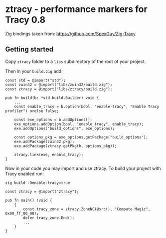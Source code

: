 # ztracy - performance markers for Tracy 0.8

Zig bindings taken from: https://github.com/SpexGuy/Zig-Tracy

## Getting started

Copy `ztracy` folder to a `libs` subdirectory of the root of your project.

Then in your `build.zig` add:

```zig
const std = @import("std");
const zwin32 = @import("libs/zwin32/build.zig");
const ztracy = @import("libs/ztracy/build.zig");

pub fn build(b: *std.build.Builder) void {
    ...
    const enable_tracy = b.option(bool, "enable-tracy", "Enable Tracy profiler") orelse false;

    const exe_options = b.addOptions();
    exe_options.addOption(bool, "enable_tracy", enable_tracy);
    exe.addOptions("build_options", exe_options);

    const options_pkg = exe_options.getPackage("build_options");
    exe.addPackage(zwin32.pkg);
    exe.addPackage(ztracy.getPkg(b, options_pkg));

    ztracy.link(exe, enable_tracy);
}
```

Now in your code you may import and use ztracy. To build your project with Tracy enabled run:

`zig build -Denable-tracy=true`

```zig
const ztracy = @import("ztracy");

pub fn main() !void {
    {
        const tracy_zone = ztracy.ZoneNC(@src(), "Compute Magic", 0x00_ff_00_00);
        defer tracy_zone.End();
        ...
    }
}
```
